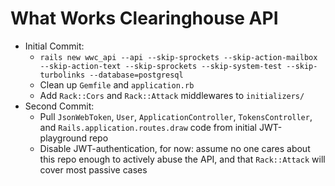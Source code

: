# What Works Clearinghouse API

- Initial Commit:
  - `rails new wwc_api --api --skip-sprockets --skip-action-mailbox --skip-action-text --skip-sprockets --skip-system-test --skip-turbolinks --database=postgresql`
  - Clean up `Gemfile` and `application.rb`
  - Add `Rack::Cors` and `Rack::Attack` middlewares to `initializers/`
- Second Commit:
  - Pull `JsonWebToken`, `User`, `ApplicationController`, `TokensController`, and `Rails.application.routes.draw` code from initial JWT-playground repo
  - Disable JWT-authentication, for now: assume no one cares about this repo enough to actively abuse the API, and that `Rack::Attack` will cover most passive cases
